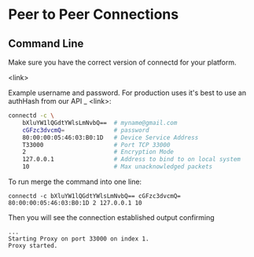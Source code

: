 # Peer to Peer Connections

## Command Line

Make sure you have the correct version of connectd for your platform.

&lt;link&gt;

Example username and password. For production uses it's best to use an authHash from our API \_ &lt;link&gt;:

```bash
connectd -c \
    bXluYW1lQGdtYWlsLmNvbQ==  # myname@gmail.com
    cGFzc3dvcmQ=              # password
    80:00:00:05:46:03:B0:1D   # Device Service Address
    T33000                    # Port TCP 33000
    2                         # Encryption Mode
    127.0.0.1                 # Address to bind to on local system
    10                        # Max unacknowledged packets
```

To run merge the command into one line:

```text
connectd -c bXluYW1lQGdtYWlsLmNvbQ== cGFzc3dvcmQ= 80:00:00:05:46:03:B0:1D 2 127.0.0.1 10 
```

Then you will see the connection established output confirming

```text
...
Starting Proxy on port 33000 on index 1.
Proxy started.
```

